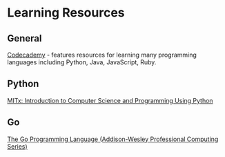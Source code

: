# Learning Resources

## General

[Codecademy](https://www.codecademy.com) - features resources for learning many programming languages including Python, Java, JavaScript, Ruby.

## Python

[MITx: Introduction to Computer Science and Programming Using Python](https://www.edx.org/course/introduction-to-computer-science-and-programming-using-python-0)

## Go

[The Go Programming Language (Addison-Wesley Professional Computing Series)](https://smile.amazon.com/gp/product/0134190440/ref=oh_aui_search_asin_title?ie=UTF8&psc=1)
